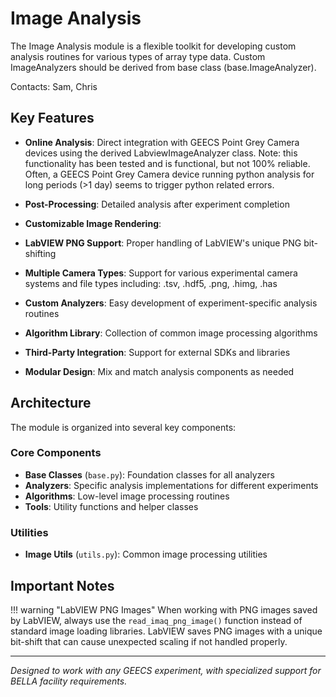 # Image Analysis

The Image Analysis module is a flexible toolkit for developing custom analysis routines for various types of array type data. Custom ImageAnalyzers should be derived from base class (base.ImageAnalyzer).

Contacts: Sam, Chris

## Key Features

- **Online Analysis**: Direct integration with GEECS Point Grey Camera devices using the derived LabviewImageAnalyzer class. Note: this functionality has been tested and is functional, but not 100% reliable. Often, a GEECS Point Grey Camera device running python analysis for long periods (>1 day) seems to trigger python related errors.

- **Post-Processing**: Detailed analysis after experiment completion
- **Customizable Image Rendering**:

- **LabVIEW PNG Support**: Proper handling of LabVIEW's unique PNG bit-shifting
- **Multiple Camera Types**: Support for various experimental camera systems and file types including: .tsv, .hdf5, .png, .himg, .has

- **Custom Analyzers**: Easy development of experiment-specific analysis routines
- **Algorithm Library**: Collection of common image processing algorithms
- **Third-Party Integration**: Support for external SDKs and libraries
- **Modular Design**: Mix and match analysis components as needed

## Architecture

The module is organized into several key components:

### Core Components
- **Base Classes** (`base.py`): Foundation classes for all analyzers
- **Analyzers**: Specific analysis implementations for different experiments
- **Algorithms**: Low-level image processing routines
- **Tools**: Utility functions and helper classes

### Utilities
- **Image Utils** (`utils.py`): Common image processing utilities

## Important Notes

!!! warning "LabVIEW PNG Images"
    When working with PNG images saved by LabVIEW, always use the `read_imaq_png_image()` function instead of standard image loading libraries. LabVIEW saves PNG images with a unique bit-shift that can cause unexpected scaling if not handled properly.

---

*Designed to work with any GEECS experiment, with specialized support for BELLA facility requirements.*

